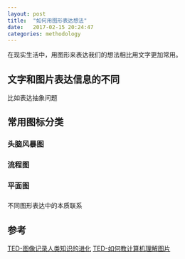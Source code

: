 ```yaml
---
layout: post
title:  "如何用图形表达想法"
date:   2017-02-15 20:24:47
categories: methodology
---
```


在现实生活中，用图形来表达我们的想法相比用文字更加常用。

## 文字和图片表达信息的不同

比如表达抽象问题

## 常用图标分类

### 头脑风暴图
### 流程图
### 平面图
### 

不同图形表达中的本质联系

## 

## 参考

[TED-图像记录人类知识的进化](http://open.163.com/movie/2016/2/A/4/MBBGRFU9A_MBBIHU0A4.html)
[TED-如何教计算机理解图片](http://open.163.com/movie/2015/3/Q/R/MAKN9A24M_MAKN9QAQR.html)
